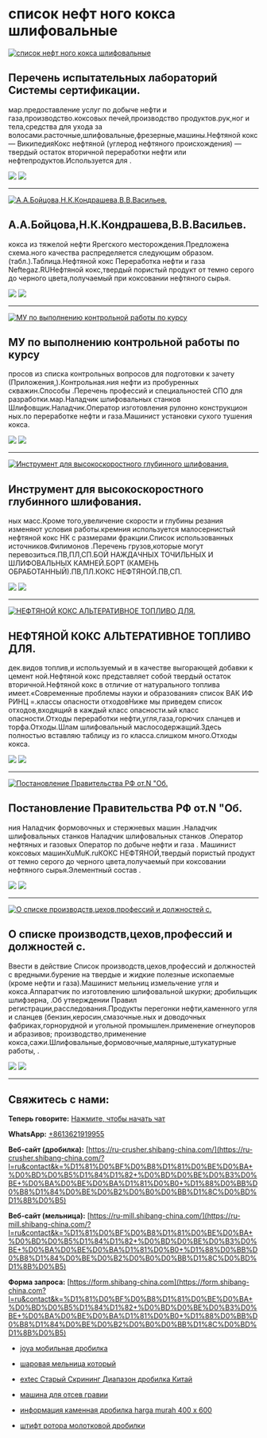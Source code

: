 # список нефт ного кокса шлифовальные

<a href="https://swt.shibang-china.com/?l=ru&img&k=%D1%81%D0%BF%D0%B8%D1%81%D0%BE%D0%BA+%D0%BD%D0%B5%D1%84%D1%82+%D0%BD%D0%BE%D0%B3%D0%BE+%D0%BA%D0%BE%D0%BA%D1%81%D0%B0+%D1%88%D0%BB%D0%B8%D1%84%D0%BE%D0%B2%D0%B0%D0%BB%D1%8C%D0%BD%D1%8B%D0%B5" target="_blank">![список нефт ного кокса шлифовальные](http://static.shibang-china.com/all-800x300/733.jpg)</a>

## Перечень испытательных лабораторий Системы сертификации.
мар.предоставление услуг по добыче нефти и газа,производство.коксовых печей,производство продуктов.рук,ног и тела,средства для ухода за волосами.расточные,шлифовальные,фрезерные,машины.Нефтяной кокс — ВикипедияКокс нефтяной (углерод нефтяного происхождения) — твердый остаток вторичной переработки нефти или нефтепродуктов.Используется для&nbsp;.


<a href="https://whatsapp.shibangsoft.com/WhatsApp.php" target="_blank" title="WhatsApp">![](http://static.shibang-china.com/icon/whatsapp.png)</a> <a href="https://swt.shibang-china.com/?l=ru&icon&k=%D1%81%D0%BF%D0%B8%D1%81%D0%BE%D0%BA+%D0%BD%D0%B5%D1%84%D1%82+%D0%BD%D0%BE%D0%B3%D0%BE+%D0%BA%D0%BE%D0%BA%D1%81%D0%B0+%D1%88%D0%BB%D0%B8%D1%84%D0%BE%D0%B2%D0%B0%D0%BB%D1%8C%D0%BD%D1%8B%D0%B5" target="_blank">![](http://static.shibang-china.com/icon/chat-ru.png)</a>

---

<a href="https://swt.shibang-china.com/?l=ru&img&k=%D1%81%D0%BF%D0%B8%D1%81%D0%BE%D0%BA+%D0%BD%D0%B5%D1%84%D1%82+%D0%BD%D0%BE%D0%B3%D0%BE+%D0%BA%D0%BE%D0%BA%D1%81%D0%B0+%D1%88%D0%BB%D0%B8%D1%84%D0%BE%D0%B2%D0%B0%D0%BB%D1%8C%D0%BD%D1%8B%D0%B5" target="_blank">![А.А.Бойцова,Н.К.Кондрашева,В.В.Васильев.](http://static.shibang-china.com/all-800x300/1510.jpg)</a>

## А.А.Бойцова,Н.К.Кондрашева,В.В.Васильев.
кокса из тяжелой нефти Ярегского месторождения.Предложена схема.ного качества распределяется следующим образом.(табл.).Таблица.Нефтяной кокс Переработка нефти и газа Neftegaz.RUНефтяной кокс,твердый пористый продукт от темно серого до черного цвета,получаемый при коксовании нефтяного сырья.


<a href="https://whatsapp.shibangsoft.com/WhatsApp.php" target="_blank" title="WhatsApp">![](http://static.shibang-china.com/icon/whatsapp.png)</a> <a href="https://swt.shibang-china.com/?l=ru&icon&k=%D1%81%D0%BF%D0%B8%D1%81%D0%BE%D0%BA+%D0%BD%D0%B5%D1%84%D1%82+%D0%BD%D0%BE%D0%B3%D0%BE+%D0%BA%D0%BE%D0%BA%D1%81%D0%B0+%D1%88%D0%BB%D0%B8%D1%84%D0%BE%D0%B2%D0%B0%D0%BB%D1%8C%D0%BD%D1%8B%D0%B5" target="_blank">![](http://static.shibang-china.com/icon/chat-ru.png)</a>

---

<a href="https://swt.shibang-china.com/?l=ru&img&k=%D1%81%D0%BF%D0%B8%D1%81%D0%BE%D0%BA+%D0%BD%D0%B5%D1%84%D1%82+%D0%BD%D0%BE%D0%B3%D0%BE+%D0%BA%D0%BE%D0%BA%D1%81%D0%B0+%D1%88%D0%BB%D0%B8%D1%84%D0%BE%D0%B2%D0%B0%D0%BB%D1%8C%D0%BD%D1%8B%D0%B5" target="_blank">![МУ по выполнению контрольной работы по курсу](http://static.shibang-china.com/all-800x300/1512.jpg)</a>

## МУ по выполнению контрольной работы по курсу
просов из списка контрольных вопросов для подготовки к зачету (Приложения,).Контрольная.ния нефти из пробуренных скважин.Способы&nbsp;.Перечень профессий и специальностей СПО для разработки.мар.Наладчик шлифовальных станков Шлифовщик.Наладчик.Оператор изготовления рулонно конструкцион ных.по переработке нефти и газа.Машинист установки сухого тушения кокса.


<a href="https://whatsapp.shibangsoft.com/WhatsApp.php" target="_blank" title="WhatsApp">![](http://static.shibang-china.com/icon/whatsapp.png)</a> <a href="https://swt.shibang-china.com/?l=ru&icon&k=%D1%81%D0%BF%D0%B8%D1%81%D0%BE%D0%BA+%D0%BD%D0%B5%D1%84%D1%82+%D0%BD%D0%BE%D0%B3%D0%BE+%D0%BA%D0%BE%D0%BA%D1%81%D0%B0+%D1%88%D0%BB%D0%B8%D1%84%D0%BE%D0%B2%D0%B0%D0%BB%D1%8C%D0%BD%D1%8B%D0%B5" target="_blank">![](http://static.shibang-china.com/icon/chat-ru.png)</a>

---

<a href="https://swt.shibang-china.com/?l=ru&img&k=%D1%81%D0%BF%D0%B8%D1%81%D0%BE%D0%BA+%D0%BD%D0%B5%D1%84%D1%82+%D0%BD%D0%BE%D0%B3%D0%BE+%D0%BA%D0%BE%D0%BA%D1%81%D0%B0+%D1%88%D0%BB%D0%B8%D1%84%D0%BE%D0%B2%D0%B0%D0%BB%D1%8C%D0%BD%D1%8B%D0%B5" target="_blank">![Инструмент для высокоскоростного глубинного шлифования.](http://static.shibang-china.com/all-800x300/28.jpg)</a>

## Инструмент для высокоскоростного глубинного шлифования.
ных масс.Кроме того,увеличение скорости и глубины резания изменяют условия работы.кремния используется малосернистый нефтяной кокс НК с размерами фракции.Список использованных источников.Филимонов&nbsp;.Перечень грузов,которые могут перевозиться.ПВ,ПЛ,СП.БОЙ НАЖДАЧНЫХ ТОЧИЛЬНЫХ И ШЛИФОВАЛЬНЫХ КАМНЕЙ.БОРТ (КАМЕНЬ ОБРАБОТАННЫЙ).ПВ,ПЛ.КОКС НЕФТЯНОЙ.ПВ,СП.


<a href="https://whatsapp.shibangsoft.com/WhatsApp.php" target="_blank" title="WhatsApp">![](http://static.shibang-china.com/icon/whatsapp.png)</a> <a href="https://swt.shibang-china.com/?l=ru&icon&k=%D1%81%D0%BF%D0%B8%D1%81%D0%BE%D0%BA+%D0%BD%D0%B5%D1%84%D1%82+%D0%BD%D0%BE%D0%B3%D0%BE+%D0%BA%D0%BE%D0%BA%D1%81%D0%B0+%D1%88%D0%BB%D0%B8%D1%84%D0%BE%D0%B2%D0%B0%D0%BB%D1%8C%D0%BD%D1%8B%D0%B5" target="_blank">![](http://static.shibang-china.com/icon/chat-ru.png)</a>

---

<a href="https://swt.shibang-china.com/?l=ru&img&k=%D1%81%D0%BF%D0%B8%D1%81%D0%BE%D0%BA+%D0%BD%D0%B5%D1%84%D1%82+%D0%BD%D0%BE%D0%B3%D0%BE+%D0%BA%D0%BE%D0%BA%D1%81%D0%B0+%D1%88%D0%BB%D0%B8%D1%84%D0%BE%D0%B2%D0%B0%D0%BB%D1%8C%D0%BD%D1%8B%D0%B5" target="_blank">![НЕФТЯНОЙ КОКС АЛЬТЕРАТИВНОЕ ТОПЛИВО ДЛЯ.](http://static.shibang-china.com/all-800x300/270.jpg)</a>

## НЕФТЯНОЙ КОКС АЛЬТЕРАТИВНОЕ ТОПЛИВО ДЛЯ.
дек.видов топлив,и используемый и в качестве выгорающей добавки к цемент ной.Нефтяной кокс представляет собой твердый остаток вторичной.Нефтяной кокс в отличие от натурального топлива имеет.«Современные проблемы науки и образования» список ВАК ИФ РИНЦ =.классы опасности отходовНиже мы приведем список отходов,входящий в каждый класс опасности.ый класс опасности.Отходы переработки нефти,угля,газа,горючих сланцев и торфа.Отходы.Шлам шлифовальный маслосодержащий.Здесь полностью вставляю таблицу из го класса.слишком много.Отходы кокса.


<a href="https://whatsapp.shibangsoft.com/WhatsApp.php" target="_blank" title="WhatsApp">![](http://static.shibang-china.com/icon/whatsapp.png)</a> <a href="https://swt.shibang-china.com/?l=ru&icon&k=%D1%81%D0%BF%D0%B8%D1%81%D0%BE%D0%BA+%D0%BD%D0%B5%D1%84%D1%82+%D0%BD%D0%BE%D0%B3%D0%BE+%D0%BA%D0%BE%D0%BA%D1%81%D0%B0+%D1%88%D0%BB%D0%B8%D1%84%D0%BE%D0%B2%D0%B0%D0%BB%D1%8C%D0%BD%D1%8B%D0%B5" target="_blank">![](http://static.shibang-china.com/icon/chat-ru.png)</a>

---

<a href="https://swt.shibang-china.com/?l=ru&img&k=%D1%81%D0%BF%D0%B8%D1%81%D0%BE%D0%BA+%D0%BD%D0%B5%D1%84%D1%82+%D0%BD%D0%BE%D0%B3%D0%BE+%D0%BA%D0%BE%D0%BA%D1%81%D0%B0+%D1%88%D0%BB%D0%B8%D1%84%D0%BE%D0%B2%D0%B0%D0%BB%D1%8C%D0%BD%D1%8B%D0%B5" target="_blank">![Постановление Правительства РФ от.N &quot;Об.](http://static.shibang-china.com/all-800x300/458.jpg)</a>

## Постановление Правительства РФ от.N &quot;Об.
ния Наладчик формовочных и стержневых  машин .Наладчик шлифовальных станков Наладчик шлифовальных станков .Оператор нефтяных и газовых Оператор по добыче нефти и газа . Машинист коксовых машинXuMuK.ruКОКС НЕФТЯНОЙ,твердый пористый продукт от темно серого до черного цвета,получаемый при коксовании нефтяного сырья.Элементный состав&nbsp;.


<a href="https://whatsapp.shibangsoft.com/WhatsApp.php" target="_blank" title="WhatsApp">![](http://static.shibang-china.com/icon/whatsapp.png)</a> <a href="https://swt.shibang-china.com/?l=ru&icon&k=%D1%81%D0%BF%D0%B8%D1%81%D0%BE%D0%BA+%D0%BD%D0%B5%D1%84%D1%82+%D0%BD%D0%BE%D0%B3%D0%BE+%D0%BA%D0%BE%D0%BA%D1%81%D0%B0+%D1%88%D0%BB%D0%B8%D1%84%D0%BE%D0%B2%D0%B0%D0%BB%D1%8C%D0%BD%D1%8B%D0%B5" target="_blank">![](http://static.shibang-china.com/icon/chat-ru.png)</a>

---

<a href="https://swt.shibang-china.com/?l=ru&img&k=%D1%81%D0%BF%D0%B8%D1%81%D0%BE%D0%BA+%D0%BD%D0%B5%D1%84%D1%82+%D0%BD%D0%BE%D0%B3%D0%BE+%D0%BA%D0%BE%D0%BA%D1%81%D0%B0+%D1%88%D0%BB%D0%B8%D1%84%D0%BE%D0%B2%D0%B0%D0%BB%D1%8C%D0%BD%D1%8B%D0%B5" target="_blank">![О списке производств,цехов,профессий и должностей с.](http://static.shibang-china.com/all-800x300/666.jpg)</a>

## О списке производств,цехов,профессий и должностей с.
Ввести в действие Список производств,цехов,профессий и должностей с вредными.бурение на твердые и жидкие полезные ископаемые (кроме нефти и газа).Машинист мельниц измельчение угля и кокса.Аппаратчик по изготовлению шлифовальной шкурки; дробильщик шлифзерна,&nbsp;.Об утверждении Правил регистрации,расследования.Продукты перегонки нефти,каменного угля и сланцев (бензин,керосин,смазочные.ных и доводочных фабриках,горнорудной и угольной промышлен.применение огнеупоров и абразивов; производство,применение кокса,сажи.Шлифовальные,формовочные,малярные,штукатурные работы,&nbsp;.


<a href="https://whatsapp.shibangsoft.com/WhatsApp.php" target="_blank" title="WhatsApp">![](http://static.shibang-china.com/icon/whatsapp.png)</a> <a href="https://swt.shibang-china.com/?l=ru&icon&k=%D1%81%D0%BF%D0%B8%D1%81%D0%BE%D0%BA+%D0%BD%D0%B5%D1%84%D1%82+%D0%BD%D0%BE%D0%B3%D0%BE+%D0%BA%D0%BE%D0%BA%D1%81%D0%B0+%D1%88%D0%BB%D0%B8%D1%84%D0%BE%D0%B2%D0%B0%D0%BB%D1%8C%D0%BD%D1%8B%D0%B5" target="_blank">![](http://static.shibang-china.com/icon/chat-ru.png)</a>

---
## Свяжитесь с нами:

**Теперь говорите:** [Нажмите, чтобы начать чат](https://swt.shibang-china.com?l=ru&contact&k=%D1%81%D0%BF%D0%B8%D1%81%D0%BE%D0%BA+%D0%BD%D0%B5%D1%84%D1%82+%D0%BD%D0%BE%D0%B3%D0%BE+%D0%BA%D0%BE%D0%BA%D1%81%D0%B0+%D1%88%D0%BB%D0%B8%D1%84%D0%BE%D0%B2%D0%B0%D0%BB%D1%8C%D0%BD%D1%8B%D0%B5)

**WhatsApp:**  [+8613621919955](https://whatsapp.shibangsoft.com/WhatsApp.php)

**Веб-сайт (дробилка):** [https://ru-crusher.shibang-china.com/](https://ru-crusher.shibang-china.com/?l=ru&contact&k=%D1%81%D0%BF%D0%B8%D1%81%D0%BE%D0%BA+%D0%BD%D0%B5%D1%84%D1%82+%D0%BD%D0%BE%D0%B3%D0%BE+%D0%BA%D0%BE%D0%BA%D1%81%D0%B0+%D1%88%D0%BB%D0%B8%D1%84%D0%BE%D0%B2%D0%B0%D0%BB%D1%8C%D0%BD%D1%8B%D0%B5)

**Веб-сайт (мельница):** [https://ru-mill.shibang-china.com/](https://ru-mill.shibang-china.com/?l=ru&contact&k=%D1%81%D0%BF%D0%B8%D1%81%D0%BE%D0%BA+%D0%BD%D0%B5%D1%84%D1%82+%D0%BD%D0%BE%D0%B3%D0%BE+%D0%BA%D0%BE%D0%BA%D1%81%D0%B0+%D1%88%D0%BB%D0%B8%D1%84%D0%BE%D0%B2%D0%B0%D0%BB%D1%8C%D0%BD%D1%8B%D0%B5)

**Форма запроса:** [https://form.shibang-china.com](https://form.shibang-china.com?l=ru&contact&k=%D1%81%D0%BF%D0%B8%D1%81%D0%BE%D0%BA+%D0%BD%D0%B5%D1%84%D1%82+%D0%BD%D0%BE%D0%B3%D0%BE+%D0%BA%D0%BE%D0%BA%D1%81%D0%B0+%D1%88%D0%BB%D0%B8%D1%84%D0%BE%D0%B2%D0%B0%D0%BB%D1%8C%D0%BD%D1%8B%D0%B5)

* [joya мобильная дробилка](../117/joya%20%D0%BC%D0%BE%D0%B1%D0%B8%D0%BB%D1%8C%D0%BD%D0%B0%D1%8F%20%D0%B4%D1%80%D0%BE%D0%B1%D0%B8%D0%BB%D0%BA%D0%B0.md)

* [шаровая мельница который](../115/%D1%88%D0%B0%D1%80%D0%BE%D0%B2%D0%B0%D1%8F%20%D0%BC%D0%B5%D0%BB%D1%8C%D0%BD%D0%B8%D1%86%D0%B0%20%D0%BA%D0%BE%D1%82%D0%BE%D1%80%D1%8B%D0%B9.md)

* [extec Старый Скрининг Диапазон дробилка Китай](../111/extec%20%D0%A1%D1%82%D0%B0%D1%80%D1%8B%D0%B9%20%D0%A1%D0%BA%D1%80%D0%B8%D0%BD%D0%B8%D0%BD%D0%B3%20%D0%94%D0%B8%D0%B0%D0%BF%D0%B0%D0%B7%D0%BE%D0%BD%20%D0%B4%D1%80%D0%BE%D0%B1%D0%B8%D0%BB%D0%BA%D0%B0%20%D0%9A%D0%B8%D1%82%D0%B0%D0%B9.md)

* [машина для отсев гравии](../115/%D0%BC%D0%B0%D1%88%D0%B8%D0%BD%D0%B0%20%D0%B4%D0%BB%D1%8F%20%D0%BE%D1%82%D1%81%D0%B5%D0%B2%20%D0%B3%D1%80%D0%B0%D0%B2%D0%B8%D0%B8.md)

* [информация каменная дробилка harga murah 400 x 600](../119/%D0%B8%D0%BD%D1%84%D0%BE%D1%80%D0%BC%D0%B0%D1%86%D0%B8%D1%8F%20%D0%BA%D0%B0%D0%BC%D0%B5%D0%BD%D0%BD%D0%B0%D1%8F%20%D0%B4%D1%80%D0%BE%D0%B1%D0%B8%D0%BB%D0%BA%D0%B0%20harga%20murah%20400%20x%20600.md)

* [штифт ротора молотковой дробилки](../119/%D1%88%D1%82%D0%B8%D1%84%D1%82%20%D1%80%D0%BE%D1%82%D0%BE%D1%80%D0%B0%20%D0%BC%D0%BE%D0%BB%D0%BE%D1%82%D0%BA%D0%BE%D0%B2%D0%BE%D0%B9%20%D0%B4%D1%80%D0%BE%D0%B1%D0%B8%D0%BB%D0%BA%D0%B8.md)